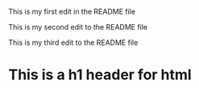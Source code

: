 This is my first edit in the README file

This is my second edit to the README file

This is my third edit to the README file

# This is a h1 header for html

